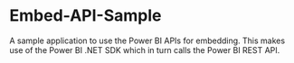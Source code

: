 # Embed-API-Sample
A sample application to use the Power BI APIs for embedding. This makes use of the Power BI .NET SDK which in turn calls the Power BI REST API.
